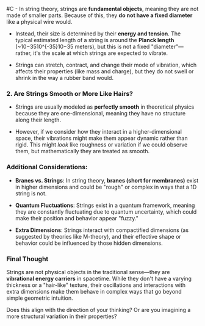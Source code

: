  #C  - In string theory, strings are **fundamental objects**, meaning they are not made of smaller parts. Because of this, they **do not have a fixed diameter** like a physical wire would.
    
- Instead, their size is determined by their **energy and tension**. The typical estimated length of a string is around the **Planck length** (~10−3510^{-35}10−35 meters), but this is not a fixed "diameter"—rather, it's the scale at which strings are expected to vibrate.
    
- Strings can stretch, contract, and change their mode of vibration, which affects their properties (like mass and charge), but they do not swell or shrink in the way a rubber band would.
    

### **2. Are Strings Smooth or More Like Hairs?**

- Strings are usually modeled as **perfectly smooth** in theoretical physics because they are one-dimensional, meaning they have no structure along their length.
    
- However, if we consider how they interact in a higher-dimensional space, their vibrations might make them appear dynamic rather than rigid. This might _look_ like roughness or variation if we could observe them, but mathematically they are treated as smooth.
    

### **Additional Considerations:**

- **Branes vs. Strings**: In string theory, **branes (short for membranes)** exist in higher dimensions and could be "rough" or complex in ways that a 1D string is not.
    
- **Quantum Fluctuations**: Strings exist in a quantum framework, meaning they are constantly fluctuating due to quantum uncertainty, which could make their position and behavior appear "fuzzy."
    
- **Extra Dimensions**: Strings interact with compactified dimensions (as suggested by theories like M-theory), and their effective shape or behavior could be influenced by those hidden dimensions.
    

### **Final Thought**

Strings are not physical objects in the traditional sense—they are **vibrational energy carriers** in spacetime. While they don't have a varying thickness or a "hair-like" texture, their oscillations and interactions with extra dimensions make them behave in complex ways that go beyond simple geometric intuition.

Does this align with the direction of your thinking? Or are you imagining a more structural variation in their properties?